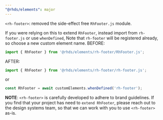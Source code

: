 ```yaml
---
"@rhds/elements": major
---
```


`<rh-footer>`: removed the side-effect free `RhFooter.js` module.

If you were relying on this to extend `RhFooter`, instead import from `rh-footer.js` or use `whenDefined`, Note that `rh-footer` will be registered already, so choose a new custom element name.
BEFORE:
```js
import { RhFooter } from '@rhds/elements/rh-footer/RhFooter.js';
```
AFTER:
```js
import { RhFooter } from '@rhds/elements/rh-footer/rh-footer.js';
```
or 
```js
const RhFooter = await customElements.whenDefined('rh-footer');
```

**NOTE**: `<rh-footer>` is carefully developed to adhere to brand guidelines. If you find that your project has need to `extend RhFooter`, please reach out to the design systems team, so that we can work with you to use `<rh-footer>` as-is.
